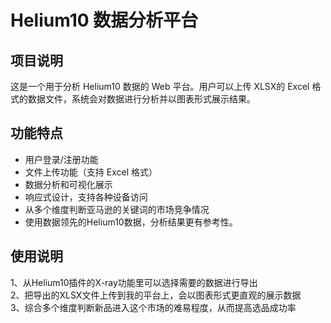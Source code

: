 # Helium10 数据分析平台

## 项目说明
这是一个用于分析 Helium10 数据的 Web 平台。用户可以上传 XLSX的 Excel 格式的数据文件，系统会对数据进行分析并以图表形式展示结果。

## 功能特点
- 用户登录/注册功能
- 文件上传功能（支持  Excel 格式）
- 数据分析和可视化展示
- 响应式设计，支持各种设备访问
- 从多个维度判断亚马逊的关键词的市场竞争情况
- 使用数据领先的Helium10数据，分析结果更有参考性。

## 使用说明
1、从Helium10插件的X-ray功能里可以选择需要的数据进行导出<br>
2、把导出的XLSX文件上传到我的平台上，会以图表形式更直观的展示数据<br>
3、综合多个维度判断新品进入这个市场的难易程度，从而提高选品成功率
